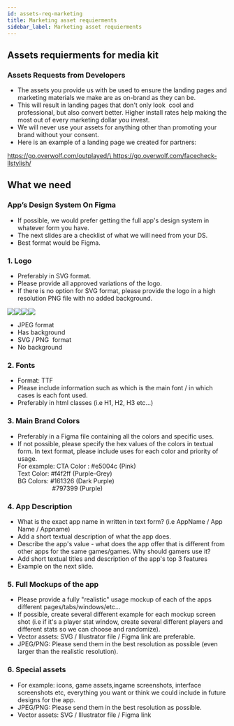 ```yaml
---
id: assets-req-marketing
title: Marketing asset requierments
sidebar_label: Marketing asset requierments
---
```


##  Assets requierments for media kit

### Assets Requests from Developers
-   The assets you provide us with be used to ensure the landing pages and marketing materials we make are as on-brand as they can be.
-   This will result in landing pages that don't only look  cool and professional, but also convert better. Higher install rates help making the most out of every marketing dollar you invest.  
-   We will never use your assets for anything other than promoting your brand without your consent.
-   Here is an example of a landing page we created for partners:

[https://go.overwolf.com/outplayed/\
](https://go.overwolf.com/outplayed/)<https://go.overwolf.com/facecheck-llstylish/>

## What we need
### App’s Design System On Figma
-   If possible, we would prefer getting the full app's design system in whatever form you have. 
-   The next slides are a checklist of what we will need from your DS. 
-   Best format would be Figma.

### 1.  Logo
 -   Preferably in SVG format.
 -   Please provide all approved variations of the logo.
 -   If there is no option for SVG format, please provide the logo in a high resolution PNG file with no added background.
 
 ![](https://lh4.googleusercontent.com/Fi_6tVkUtn9HdXg-0rjSZWG_4uJs7WF4dOkvMerGgOJpnGQB4C_wy73VUyrNrDBeqVXQXPY8-4mDJxT67J2BkvvQ2eRDXbbGkwuWh-XryqPfSymt6iBnIjVp3fWE6f2bez5Zx_mTRw)![](https://lh3.googleusercontent.com/SZKwVAqcCmpecoAEGl9YZv5YCR7O5mC3VSr6R544NiTtc5tgDdQiX6UMbgAf8wqnrormqlCHWqcKDZU33EHqa2HVjrLbkkZsiEMZkv_Hstc2Lyw_0eutg_-p39SGmjx9cj6jG6SFxQ)![](https://lh5.googleusercontent.com/moDxgd34KQDEp3PyWkbtOt9BHCz8XPJ-KPbgYJrtlVfWeO4z8l3JUjh1c1N4hPVg2AJ8rVY-bIUlHILl_mBNzSedi4EYnEvBfIUZqds2PEQwmLN0lYjK-TE3kDSf7yoSOV9Kmpe3_Q)![](https://lh3.googleusercontent.com/_xJuZiANOjDCum9GHniNNMDPwn8yjH2sd_9CBoi_zr-mdlEjwTMJ9f-AMeXAC7bIQUQQfDQTu3lYs54HV_bFEyMQeWvgjzrqkQkU1Bt_Sl4LBT0CrE5xT7g2B9lLNdRW7U5px6yWJg)
-   JPEG format
-   Has background
-   SVG / PNG  format
-   No background

### 2. Fonts
-   Format: TTF
-   Please include information such as which is the main font / in which cases is each font used.
-   Preferably in html classes (i.e H1, H2, H3 etc...)

### 3. Main Brand Colors
-   Preferably in a Figma file containing all the colors and specific uses.
-   If not possible, please specify the hex values of the colors in textual form. In text format, please include uses for each color and priority of usage.\
    For example:
CTA Color : #e5004c (Pink)\
Text Color: #f4f2ff (Purple-Grey)\
BG Colors: #161326 (Dark Purple)\
                    #797399 (Purple)
                    
### 4. App Description
-   What is the exact app name in written in text form? (i.e AppName / App Name / Appname)
-   Add a short textual description of what the app does.
-   Describe the app's value - what does the app offer that is different from other apps for the same games/games. Why should gamers use it?
-   Add short textual titles and description of the app's top 3 features
-   Example on the next slide.

### 5. Full Mockups of the app
-   Please provide a fully "realistic" usage mockup of each of the apps different pages/tabs/windows/etc...
-   If possible, create several different example for each mockup screen shot (i.e if it's a player stat window, create several different players and different stats so we can choose and randomize). 
-   Vector assets: SVG / Illustrator file / Figma link are preferable.  
-   JPEG/PNG: Please send them in the best resolution as possible (even larger than the realistic resolution).

### 6. Special assets
-   For example: icons, game assets,ingame screenshots, interface screenshots etc, everything you want or think we could include in future designs for the app.
-   JPEG/PNG: Please send them in the best resolution as possible.
-   Vector assets: SVG / Illustrator file / Figma link

